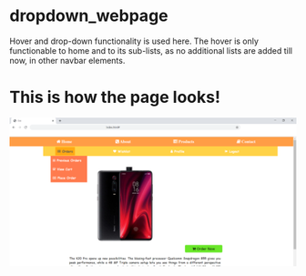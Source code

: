 # dropdown_webpage
Hover and drop-down functionality is used here.
The hover is only functionable to home and to its sub-lists, as no additional lists are added till now, in other navbar elements.


# This is how the page looks!

![alt text](https://github.com/Shalini21c/dropdown_webpage/blob/master/ss.png)
